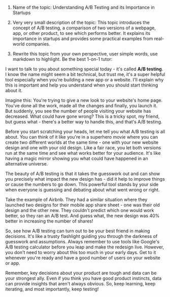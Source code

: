 1. Name of the topic: 
Understanding A/B Testing and its Importance in Startups 

2. Very very small description of the topic: 
This topic introduces the concept of A/B testing, a comparison of two versions of a webpage, app, or other product, to see which performs better. It explains its importance in startups and provides some practical examples from real-world companies.

3. Rewrite this topic from your own perspective, user simple words, use markdown to highlight. Be the best 1-on-1 tutor:

I want to talk to you about something special today - it's called **A/B testing**. I know the name might seem a bit technical, but trust me, it's a super helpful tool especially when you're building a new app or a website. I'll explain why this is important and help you understand when you should start thinking about it. 

Imagine this: You're trying to give a new look to your website's home page. You've done all the work, made all the changes and finally, you launch it. But suddenly, you see the number of people visiting your website has decreased. What could have gone wrong? This is a tricky spot, my friend, but guess what - there's a better way to handle this, and that's A/B testing.

Before you start scratching your heads, let me tell you what A/B testing is all about. You can think of it like you're in a superhero movie where you can create two different worlds at the same time - one with your new website design and one with your old design. Like a fair race, you let both versions run at the same time and see what works better for your audience. It's like having a magic mirror showing you what could have happened in an alternative universe. 

The beauty of A/B testing is that it takes the guesswork out and can show you precisely what impact the new design has - did it help to improve things or cause the numbers to go down. This powerful tool stands by your side when everyone is guessing and debating about what went wrong or right.

Take the example of Airbnb. They had a similar situation where they launched two designs for their mobile app share sheet - one was their old design and the other new. They couldn't predict which one would work better, so they ran an A/B test. And guess what, the new design was 40% better in increasing the number of shares! 

So, see how A/B testing can turn out to be your best friend in making decisions. It's like a trusty flashlight guiding you through the darkness of guesswork and assumptions. Always remember to use tools like Google's A/B testing calculator before you leap and make the redesign live. However, you don't need to worry about this too much in your early days. Get to it whenever you're ready and have a good number of users on your website or app.

Remember, key decisions about your product are tough and data can be your strongest ally. Even if you think you have good product instincts, data can provide insights that aren't always obvious. So, keep learning, keep iterating, and most importantly, keep testing!